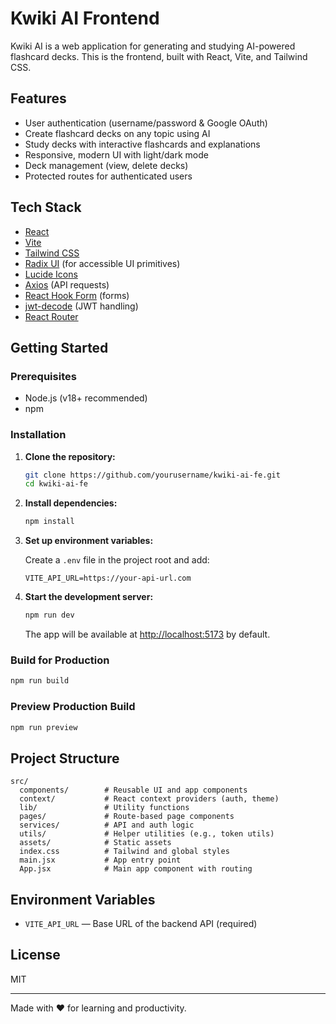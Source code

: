 # Kwiki AI Frontend

Kwiki AI is a web application for generating and studying AI-powered flashcard decks. This is the frontend, built with React, Vite, and Tailwind CSS.

## Features

- User authentication (username/password & Google OAuth)
- Create flashcard decks on any topic using AI
- Study decks with interactive flashcards and explanations
- Responsive, modern UI with light/dark mode
- Deck management (view, delete decks)
- Protected routes for authenticated users

## Tech Stack

- [React](https://react.dev/)
- [Vite](https://vitejs.dev/)
- [Tailwind CSS](https://tailwindcss.com/)
- [Radix UI](https://www.radix-ui.com/) (for accessible UI primitives)
- [Lucide Icons](https://lucide.dev/)
- [Axios](https://axios-http.com/) (API requests)
- [React Hook Form](https://react-hook-form.com/) (forms)
- [jwt-decode](https://github.com/auth0/jwt-decode) (JWT handling)
- [React Router](https://reactrouter.com/)

## Getting Started

### Prerequisites

- Node.js (v18+ recommended)
- npm

### Installation

1. **Clone the repository:**
   ```sh
   git clone https://github.com/yourusername/kwiki-ai-fe.git
   cd kwiki-ai-fe
   ```

2. **Install dependencies:**
   ```sh
   npm install
   ```

3. **Set up environment variables:**

   Create a `.env` file in the project root and add:
   ```
   VITE_API_URL=https://your-api-url.com
   ```

4. **Start the development server:**
   ```sh
   npm run dev
   ```

   The app will be available at [http://localhost:5173](http://localhost:5173) by default.

### Build for Production

```sh
npm run build
```

### Preview Production Build

```sh
npm run preview
```

## Project Structure

```
src/
  components/        # Reusable UI and app components
  context/           # React context providers (auth, theme)
  lib/               # Utility functions
  pages/             # Route-based page components
  services/          # API and auth logic
  utils/             # Helper utilities (e.g., token utils)
  assets/            # Static assets
  index.css          # Tailwind and global styles
  main.jsx           # App entry point
  App.jsx            # Main app component with routing
```

## Environment Variables

- `VITE_API_URL` — Base URL of the backend API (required)

## License

MIT

---

Made with ❤️ for learning and productivity.
